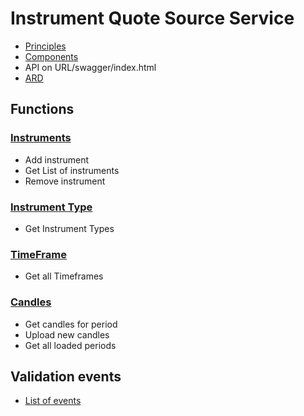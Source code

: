 # Instrument Quote Source Service
- [Principles](./doc/Principles.md)
- [Components](./doc/Component.drawio.svg)
- API on URL/swagger/index.html
- [ARD](./doc/ADR)

## Functions
### [Instruments](./src/App/Instrument.Quote.Source.App.Core/InstrumentAggregate/Interface/IInstrumentSrv.cs)
- Add instrument
- Get List of instruments
- Remove instrument

### [Instrument Type](./src/App/Instrument.Quote.Source.App.Core/InstrumentAggregate/Interface/IInstrumentTypeSrv.cs)
- Get Instrument Types

### [TimeFrame](./src/App/Instrument.Quote.Source.App.Core/TimeFrameAggregate/Interface/ITimeFrameSrv.cs)
- Get all Timeframes

### [Candles](./src/App/Instrument.Quote.Source.App.Core/CandleAggregate/Interface/ICandleSrv.cs)
- Get candles for period
- Upload new candles
- Get all loaded periods

## Validation events
- [List of events](./src/App/Instrument.Quote.Source.App.Core/Event/ValidationEvents.cs)
